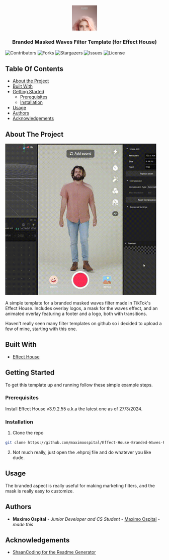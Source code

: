 <br/>
<p align="center">
  <a href="https://github.com/maximoospital/Effect-House-Branded-Masked-Waves-Filter">
    <img src="images/icon.png" alt="Logo" width="80" height="80">
  </a>

  <h3 align="center">Branded Masked Waves Filter Template
(for Effect House)</h3>

</p>

![Contributors](https://img.shields.io/github/contributors/maximoospital/Effect-House-Branded-Masked-Waves-Filter?color=dark-green) ![Forks](https://img.shields.io/github/forks/maximoospital/Effect-House-Branded-Masked-Waves-Filter?style=social) ![Stargazers](https://img.shields.io/github/stars/maximoospital/Effect-House-Branded-Masked-Waves-Filter?style=social) ![Issues](https://img.shields.io/github/issues/maximoospital/Effect-House-Branded-Masked-Waves-Filter) ![License](https://img.shields.io/github/license/maximoospital/Effect-House-Branded-Masked-Waves-Filter) 

## Table Of Contents

* [About the Project](#about-the-project)
* [Built With](#built-with)
* [Getting Started](#getting-started)
  * [Prerequisites](#prerequisites)
  * [Installation](#installation)
* [Usage](#usage)
* [Authors](#authors)
* [Acknowledgements](#acknowledgements)

## About The Project

![Screen Shot](images/demo.gif)

A simple template for a branded masked waves filter made in TikTok's Effect House. Includes overlay logos, a mask for the waves effect, and an animated overlay featuring a footer and a logo, both with transitions.

Haven't really seen many filter templates on github so i decided to upload a few of mine, starting with this one.

## Built With



* [Effect House](https://effecthouse.tiktok.com/)

## Getting Started

To get this template up and running follow these simple example steps.

### Prerequisites

Install Effect House v3.9.2.55 a.k.a the latest one as of 27/3/2024.

### Installation

1. Clone the repo
```sh
git clone https://github.com/maximoospital/Effect-House-Branded-Waves-Filter.git
```

2. Not much really, just open the .ehproj file and do whatever you like dude.

## Usage

The branded aspect is really useful for making marketing filters, and the mask is really easy to customize.

## Authors

* **Maximo Ospital** - *Junior Developer and CS Student* - [Maximo Ospital](https://github.com/maximoospital) - *made this*

## Acknowledgements

* [ShaanCoding for the Readme Generator](https://github.com/ShaanCoding/)

